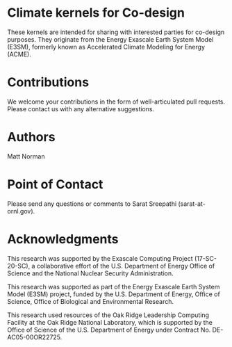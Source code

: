 # Climate kernels for Co-design

These kernels are intended for sharing with interested parties for co-design purposes. They originate from the Energy Exascale Earth System Model (E3SM), formerly known as Accelerated Climate Modeling for Energy (ACME).

# Contributions
We welcome your contributions in the form of well-articulated pull requests. Please contact us with any alternative suggestions. 

# Authors
Matt Norman

# Point of Contact
Please send any questions or comments to Sarat Sreepathi (sarat-at-ornl.gov).

# Acknowledgments
This research was supported by the Exascale Computing Project (17-SC-20-SC), a collaborative effort of the U.S. Department of Energy Office of Science and the National Nuclear Security Administration.   


This research was supported as part of the Energy Exascale Earth System Model (E3SM) project, funded by the U.S. Department of Energy, Office of Science, Office of Biological and Environmental Research.  


This research used resources of the Oak Ridge Leadership Computing Facility at the Oak Ridge National Laboratory, which is supported by the Office of Science of the U.S. Department of Energy under Contract No. DE-AC05-00OR22725.  
